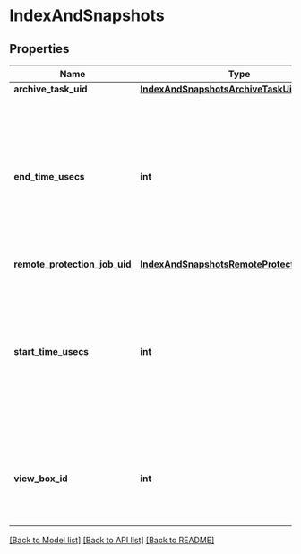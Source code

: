 # IndexAndSnapshots

## Properties
Name | Type | Description | Notes
------------ | ------------- | ------------- | -------------
**archive_task_uid** | [**IndexAndSnapshotsArchiveTaskUid**](IndexAndSnapshotsArchiveTaskUid.md) |  | [optional] 
**end_time_usecs** | **int** | Specifies the end time as a Unix epoch Timestamp (in microseconds). If set, only index and Snapshots for Protection Job Runs that started before the specified end time are restored. | [optional] 
**remote_protection_job_uid** | [**IndexAndSnapshotsRemoteProtectionJobUid**](IndexAndSnapshotsRemoteProtectionJobUid.md) |  | [optional] 
**start_time_usecs** | **int** | Specifies the start time as a Unix epoch Timestamp (in microseconds). If set, only the index and Snapshots for Protection Job Runs that started after the specified start time are restored. | [optional] 
**view_box_id** | **int** | Specifies the id of the local Storage Domain (View Box) where the index and the Snapshot will be restored to. | [optional] 

[[Back to Model list]](../README.md#documentation-for-models) [[Back to API list]](../README.md#documentation-for-api-endpoints) [[Back to README]](../README.md)


